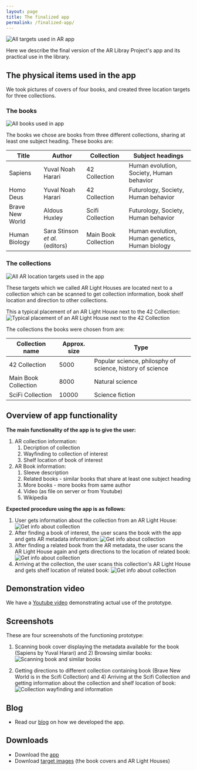 ```yaml
---
layout: page
title: The finalized app
permalink: /finalized-app/
---
```



![All targets used in AR app](https://scriptotek.github.io/ar-project/assets/all_targets.png "All targets used in AR app")

Here we describe the final version of the AR Libray Project's app and its practical use in the library.

## The physical items used in the app
We took pictures of covers of four books, and created three location targets for three collections.

### The books
![All books used in app](https://scriptotek.github.io/ar-project/assets/all_covers.png "All books used in app")

The books we chose are books from three different collections, sharing at least one subject heading.
These books are:

Title | Author | Collection | Subject headings
------ | ------ | ---------- | ----------------
Sapiens | Yuval Noah Harari | 42 Collection | Human evolution, Society, Human behavior
Homo Deus | Yuval Noah Harari | 42 Collection | Futurology, Society, Human behavior
Brave New World | Aldous Huxley | Scifi Collection | Futurology, Society, Human behavior
Human Biology | Sara Stinson *et al.* (editors) | Main Book Collection|Human evolution, Human genetics, Human biology

### The collections
![All AR location targets used in the app](https://scriptotek.github.io/ar-project/assets/AR-lighthouses_corrected.png "All AR location targets used in the app")

These targets which we called AR Light Houses are located next to a collection which can be scanned to get collection information, book shelf location and direction to other collections.

This a typical placement of an AR Light House next to the 42 Collection:
![Typical placement of an AR Light House next to the 42 Collection](https://scriptotek.github.io/ar-project/assets/42-collection-lighthouse-small.png "Typical placement of an AR Light House next to the 42 Collection")

The collections the books were chosen from are:

Collection name | Approx. size | Type
--------------- | ---- | ----
42 Collection | 5000 | Popular science, philosphy of science, history of science
Main Book Collection| 8000 | Natural science
SciFi Collection | 10000 | Science fiction

## Overview of app functionality

**The main functionality of the app is to give the user:**

1. AR collection information:
   1. Decription of collection
   2. Wayfinding to collection of interest
   3. Shelf location of book of interest
2. AR Book information:
   1. Sleeve description
   2. Related books - similar books that share at least one subject heading
   3. More books - more books from same author
   4. Video (as file on server or from Youtube)
   5. Wikipedia 

**Expected procedure using the app is as follows:**

1. User gets information about the collection from an AR Light House:
![Get info about collection](https://scriptotek.github.io/ar-project/assets/app_desc_1.png "Scans AR Light House to get info about collection")
2. After finding a book of interest, the user scans the book with the app and gets AR metadata information:
![Get info about collection](https://scriptotek.github.io/ar-project/assets/app_desc_2.png "Finds and scans book for metadata related to book")
3. After finding a related book from the AR metadata, the user scans the AR Light House again and gets directions to the location of related book:
![Get info about collection](https://scriptotek.github.io/ar-project/assets/app_desc_3.png "Gets waypoint for book located in another collection")
4. Arriving at the collection, the user scans this collection's AR Light House and gets shelf location of related book:
![Get info about collection](https://scriptotek.github.io/ar-project/assets/app_desc_4.png "Gets shelf location of book")

## Demonstration video
We have a [Youtube video](https://www.youtube.com/watch?v=jSfdG_45iqA) demonstrating actual use of the prototype.

## Screenshots
These are four screenshots of the functioning prototype:

1) Scanning book cover displaying the metadata available for the book (Sapiens by Yuval Harari) and 2) Browsing similar books:
![Scanning book and similar books](https://scriptotek.github.io/ar-project/assets/screenshot_1.png "Scanning book and similar books")

3) Getting directions to different collection containing book (Brave New World is in the Scifi Collection) and 4) Arriving at the Scifi Collection and getting information about the collection and shelf location of book:
![Collection wayfinding and information](https://scriptotek.github.io/ar-project/assets/screenshot_2.png "Collection wayfinding and information")

## Blog
* Read our [blog](https://scriptotek.github.io/ar-project/blog/) on how we developed the app.

## Downloads
* Download the [app](https://github.com/scriptotek/ar-project-app/blob/master/README.md)
* Download [target images](https://scriptotek.github.io/ar-project/assets/targets.zip) (the book covers and AR Light Houses)
